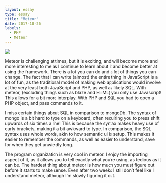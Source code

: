 ```yaml
---
layout: essay
type: essay
title: "Meteor"
date: 2017-10-26
labels:
  - PHP
  - Meteor
---
```



<img class="ui image" style="float left" src="https://atomate.net/hire-javascript-developers/united-kingdom/london/img/meteor.png">

Meteor is challenging at times, but it is exciting, and will become more and more interesting to me as I continue to learn about it and become better at using the framework. There is a lot you can do and a lot of things you can change. The fact that I can write (almost) the entire thing in JavaScript is a lot of fun, as the traditional model of making web applications would involve at the very least both JavaScript and PHP, as well as likely SQL. With meteor, (excluding things such as blaze and HTML) you only use Javascript! This allows for a bit more interplay. With PHP and SQL you had to open a PHP object, and pass commands to it. 

I miss certain things about SQL in comparison to mongoDb. The syntax of mongo is a bit hard to type on a keyboard, often requiring you to press shift upwards of six times a line! This is because the syntax makes heavy use of curly brackets, making it a bit awkward to type. In comparison, the SQL syntax uses whole words, akin to how semantic ui is setup. This makes it easier to remember the commands, as well as easier to understand, save for when they get unwieldly long. 

The program organization is very cool in meteor. I enjoy the importing aspect of it, as it allows you to tell exactly what you’re using, as tedious as it can be. The hardest thing about meteor is how much you must figure out before it starts to make sense. Even after two weeks I still don’t feel like I understand meteor, although I’m slowly figuring it out.
